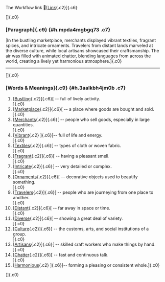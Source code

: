 The Workflow link
👏[[Link](https://www.google.com/url?q=http://www.google.com&sa=D&source=editors&ust=1756202033654527&usg=AOvVaw1_Fp9OJV5FbeVeMT1aQZXR){.c2}]{.c6}

[]{.c0}

### [Paragraph]{.c9} {#h.mpda4mgbgq73 .c7}

[In the bustling marketplace, merchants displayed vibrant textiles,
fragrant spices, and intricate ornaments. Travelers from distant lands
marveled at the diverse culture, while local artisans showcased their
craftsmanship. The air was filled with animated chatter, blending
languages from across the world, creating a lively yet harmonious
atmosphere.]{.c0}

------------------------------------------------------------------------

[]{.c0}

### [Words & Meanings]{.c9} {#h.3aalkbh4jm0b .c7}

1.  [[Bustling](https://www.google.com/url?q=http://www.google.com&sa=D&source=editors&ust=1756202033655409&usg=AOvVaw0GZBDBoOeWGUcdVciLaloV){.c2}]{.c6}[ --
    full of lively activity.\
    ]{.c0}
2.  [[Marketplace](https://www.google.com/url?q=http://www.google.com&sa=D&source=editors&ust=1756202033655565&usg=AOvVaw0EJW7Zjg9N4TZ1W4ENNheU){.c2}]{.c6}[ --
    a place where goods are bought and sold.\
    ]{.c0}
3.  [[Merchants](https://www.google.com/url?q=http://www.google.com&sa=D&source=editors&ust=1756202033655698&usg=AOvVaw3arIhacmvbTluLsxEP02D-){.c2}]{.c6}[ --
    people who sell goods, especially in large quantities.\
    ]{.c0}
4.  [[Vibrant](https://www.google.com/url?q=http://www.google.com&sa=D&source=editors&ust=1756202033655834&usg=AOvVaw1cFgEX-troE30CCCrLK-_N){.c2}
    ]{.c6}[-- full of life and energy.\
    ]{.c0}
5.  [[Textiles](https://www.google.com/url?q=http://www.google.com&sa=D&source=editors&ust=1756202033655947&usg=AOvVaw34smdYH3cUAuUr4j0lJZ6z){.c2}]{.c6}[ --
    types of cloth or woven fabric.\
    ]{.c0}
6.  [[Fragrant](https://www.google.com/url?q=http://www.google.com&sa=D&source=editors&ust=1756202033656123&usg=AOvVaw1vbTc15Ywoe2Z3AkdXP2jg){.c2}]{.c6}[ --
    having a pleasant smell.\
    ]{.c0}
7.  [[Intricate](https://www.google.com/url?q=http://www.google.com&sa=D&source=editors&ust=1756202033656241&usg=AOvVaw1xjzWYJ_MD1VBOLG49hUkJ){.c2}]{.c6}[ --
    very detailed or complex.\
    ]{.c0}
8.  [[Ornaments](https://www.google.com/url?q=http://www.google.com&sa=D&source=editors&ust=1756202033656350&usg=AOvVaw2DH823AgMI_HC4XnVAsR9q){.c2}]{.c6}[ --
    decorative objects used to beautify something.\
    ]{.c0}
9.  [[Travelers](https://www.google.com/url?q=http://www.google.com&sa=D&source=editors&ust=1756202033656480&usg=AOvVaw1qPSsS2y4a8fChWnzwOwMd){.c2}]{.c6}[ --
    people who are journeying from one place to another.\
    ]{.c0}
10. [[Distant](https://www.google.com/url?q=http://www.google.com&sa=D&source=editors&ust=1756202033656683&usg=AOvVaw0IYyVsmIl9W3uniU7zGrVb){.c2}]{.c6}[ --
    far away in space or time.\
    ]{.c0}
11. [[Diverse](https://www.google.com/url?q=http://www.google.com&sa=D&source=editors&ust=1756202033656883&usg=AOvVaw3PyTpmt6OfnA3beOoY0wvB){.c2}]{.c6}[ --
    showing a great deal of variety.\
    ]{.c0}
12. [[Culture](https://www.google.com/url?q=http://www.google.com&sa=D&source=editors&ust=1756202033657006&usg=AOvVaw1STGqyVYisQ86FijKCkzD0){.c2}]{.c6}[ --
    the customs, arts, and social institutions of a group.\
    ]{.c0}
13. [[Artisans](https://www.google.com/url?q=http://www.google.com&sa=D&source=editors&ust=1756202033657135&usg=AOvVaw3Ut42VUeW8n897k6XRu9se){.c2}]{.c6}[ --
    skilled craft workers who make things by hand.\
    ]{.c0}
14. [[Chatter](https://www.google.com/url?q=http://www.google.com&sa=D&source=editors&ust=1756202033657324&usg=AOvVaw3cM0SZbQAXhq6o9r7mCAiq){.c2}]{.c6}[ --
    fast and continuous talk.\
    ]{.c0}
15. [[Harmonious](https://www.google.com/url?q=http://www.google.com&sa=D&source=editors&ust=1756202033657500&usg=AOvVaw0IkpmpgqqFVtEcfQ4zU9VE){.c2}
    ]{.c6}[-- forming a pleasing or consistent whole.]{.c0}

[]{.c0}
